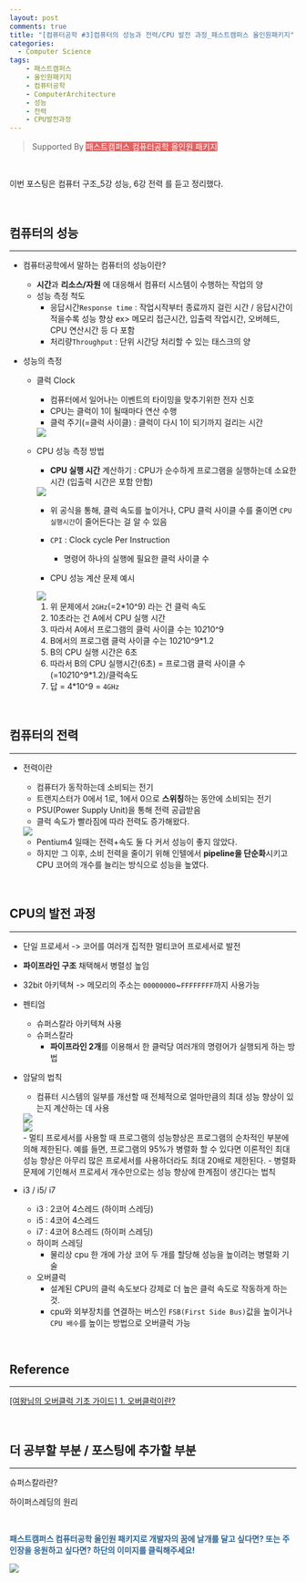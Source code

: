 ```yaml
---
layout: post
comments: true
title: "[컴퓨터공학 #3]컴퓨터의 성능과 전력/CPU 발전 과정_패스트캠퍼스 올인원패키지"
categories:
  - Computer Science
tags:
    - 패스트캠퍼스
    - 올인원패키지
    - 컴퓨터공학
    - ComputerArchitecture
    - 성능
    - 전력
    - CPU발전과정
---
```


> Supported By <span style="background-color : #e16262; color : white; cursor:pointer" onclick="location.href='https://bit.ly/2UobEtt'">패스트캠퍼스 컴퓨터공학 올인원 패키지</span>

<br>

이번 포스팅은 <span class="hl">컴퓨터 구조_5강 성능, 6강 전력</span> 를 듣고 정리했다.

<br>

## 컴퓨터의 성능
---
- 컴퓨터공학에서 말하는 컴퓨터의 성능이란?
    - **시간**과 **리소스/자원** 에 대응해서 컴퓨터 시스템이 수행하는 작업의 양
    - 성능 측정 척도
        - 응답시간`Response time` : 작업시작부터 종료까지 걸린 시간 / 응답시간이 적을수록 성능 향상
        ex> 메모리 접근시간, 입출력 작업시간, 오버헤드, CPU 연산시간 등 다 포함
        - 처리량`Throughput` : 단위 시간당 처리할 수 있는 태스크의 양

- 성능의 측정
    - <span class="hl">클럭 Clock</span>
        - 컴퓨터에서 일어나는 이벤트의 타이밍을 맞추기위한 전자 신호
        - CPU는 클럭이 1이 될때마다 연산 수행
        - 클럭 주기(=클럭 사이클) : 클럭이 다시 1이 되기까지 걸리는 시간<br>
        <img src="/assets/images/190408/ca7.JPG">

        <br>

    - <span class="hl">CPU 성능 측정 방법</span>
        - **CPU 실행 시간** 계산하기 : CPU가 순수하게 프로그램을 실행하는데 소요한 시간 (입출력 시간은 포함 안함)<br>
        <img src="/assets/images/190408/ca8.JPG">

        - 위 공식을 통해, 클럭 속도를 높이거나, CPU 클럭 사이클 수를 줄이면 `CPU 실행시간`이 줄어든다는 걸 알 수 있음 
        - `CPI` : Clock cycle Per Instruction
            - 명령어 하나의 실행에 필요한 클럭 사이클 수

        - CPU 성능 계산 문제 예시<br>
        <img src="/assets/images/190408/ca9.JPG">
        <br>
        
        1. 위 문제에서 `2GHz`(=2*10^9) 라는 건 클럭 속도
        2. 10초라는 건 A에서 CPU 실행 시간
        3. 따라서 A에서 프로그램의 클럭 사이클 수는 10*2*10^9
        4. B에서의 프로그램 클럭 사이클 수는 10*2*10^9*1.2 
        5. B의 CPU 실행 시간은 6초
        6. 따라서 B의 CPU 실행시간(6초) = 프로그램 클럭 사이클 수(=10*2*10^9*1.2)/클럭속도
        7. 답 = 4*10^9 = `4GHz`

<br>

## 컴퓨터의 전력
---
- 전력이란
    - 컴퓨터가 동작하는데 소비되는 전기
    - 트랜지스터가 0에서 1로, 1에서 0으로 **스위칭**하는 동안에 소비되는 전기
    - PSU(Power Supply Unit)을 통해 전력 공급받음
    - 클럭 속도가 빨라짐에 따라 전력도 증가해왔다.<br>
    <img src="/assets/images/190408/ca10.JPG">

    <br>

    - Pentium4 일때는 전력+속도 둘 다 커서 성능이 좋지 않았다.
    - 하지만 그 이후, 소비 전력을 줄이기 위해 인텔에서 **pipeline을 단순화**시키고 CPU 코어의 개수를 늘리는 방식으로 성능을 높였다.

<br>

## CPU의 발전 과정
---
- 단일 프로세서 -> 코어를 여러개 집적한 멀티코어 프로세서로 발전
- **파이프라인 구조** 채택해서 병렬성 높임
- 32bit 아키텍쳐 -> 메모리의 주소는 `00000000`~`FFFFFFFF`까지 사용가능
- 펜티엄
    - 슈퍼스칼라 아키텍쳐 사용
    - 슈퍼스칼라
        - **파이프라인 2개**를 이용해서 한 클럭당 여러개의 명령어가 실행되게 하는 방법

- <span class="hl">암달의 법칙</span>
    - 컴퓨터 시스템의 일부를 개선할 때 전체적으로 얼마만큼의 최대 성능 향상이 있는지 계산하는 데 사용 <br>
    <img src="/assets/images/190408/ca11.png">
    <br>
    <img src="/assets/images/190408/ca12.JPG"> 
    <br>
    - 멀티 프로세서를 사용할 때 프로그램의 성능향상은 프로그램의 순차적인 부분에 의해 제한된다. 예를 들면, 프로그램의 95%가 병렬화 할 수 있다면 이론적인 최대 성능 향상은 아무리 많은 프로세서를 사용하더라도 최대 20배로 제한된다.
    - 병렬화 문제에 기인해서 프로세서 개수만으로는 성능 향상에 한계점이 생긴다는 법칙

- i3 / i5/ i7
    - i3 : 2코어 4스레드 (하이퍼 스레딩)
    - i5 : 4코어 4스레드
    - i7 : 4코어 8스레드 (하이퍼 스레딩)
    - <span class="hl">하이퍼 스레딩</span>
        - 물리상 cpu 한 개에 가상 코어 두 개를 할당해 성능을 높이려는 병렬화 기술
    - <span class="hl">오버클럭</span>
        - 설계된 CPU의 클럭 속도보다 강제로 더 높은 클럭 속도로 작동하게 하는 것. 
        - cpu와 외부장치를 연결하는 버스인 `FSB(First Side Bus)`값을 높이거나 `CPU 배수`를 높이는 방법으로 오버클럭 가능

<br>

## Reference
---

<a href="https://m.blog.naver.com/cjm9212/220749417328">[여왕님의 오버클럭 기초 가이드] 1. 오버클럭이란?</a>

<br>

## 더 공부할 부분 / 포스팅에 추가할 부분
---
슈퍼스칼라란?

하이퍼스레딩의 원리

<br>

<span style="color:#2d6594; font-weight: bold;text-align: justify; ">패스트캠퍼스 컴퓨터공학 올인원 패키지로 개발자의 꿈에 날개를 달고 싶다면? 또는 주인장을 응원하고 싶다면? 하단의 이미지를 클릭해주세요!</span>
<br>

<img src="/assets/images/190401/link.JPG" onclick="javascript:newin=window.open('about:blank'); newin.location.href='https://bit.ly/2UobEtt';" style="cursor:pointer;">

<br>

<br>